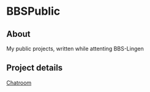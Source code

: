 # BBSPublic

## About

My public projects, written while attenting BBS-Lingen



## Project details

[Chatroom](Chat_Room/README.md)


